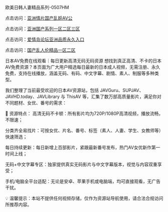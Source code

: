 欧美日韩人妻精品系列-0507HM

点击访问：<a href="https://gfd-5xg.pages.dev/">亚洲情片国产乱婬AV公</a>

点击访问：<a href="https://cfad.pages.dev/">亚洲国产系列一区二区三区</a>

点击访问：<a href="https://tfda.pages.dev/">爱情岛论坛亚洲品质永久入口</a>

点击访问：<a href="https://gda-c7m.pages.dev/">国产乱人伦精品一区二区</a>

日本AV免费在线观看｜每日更新高清无码无码资源
想找到真正高清、不卡的日本AV免费资源？本页面为广大用户精选每日最新的日本成人视频，无需注册、永久免费，支持在线播放，涵盖无码、有码、中文字幕、剧情、素人、制服等多种类型。

我们整理了当前最受欢迎的日本AV资源站，包括 JAVGuru、SUPJAV、JAVHD.today、JAVLibrary 与 ThisAV 等，汇集了数万部高质量影片，满足你对不同题材、女优、番号的需求：

📌 资源特点：
高清无码不卡顿：所有影片均为720P/1080P高清视频，播放流畅，不限速；

分类齐全易找片：可按女优、片名、番号、标签（素人、人妻、学生、女教师等）快速筛选；

每日持续更新：每日新增上百部影片，紧跟最新番号发布，热门AV女优新作第一时间上线；

无码+中文字幕专区：独家提供真实无码影片与中文字幕版本，视觉与内容双重享受；

手机/电脑全平台适配：无论是安卓、苹果手机或电脑端，均可直接观看，无广告干扰。


💡 温馨提示：本站不提供任何视频存储，仅作为资源站导航使用，请合法合规访问所推荐内容。




<span style="display:none;">[Canonical link](https://github.com/kong145/35754 ）</span>
